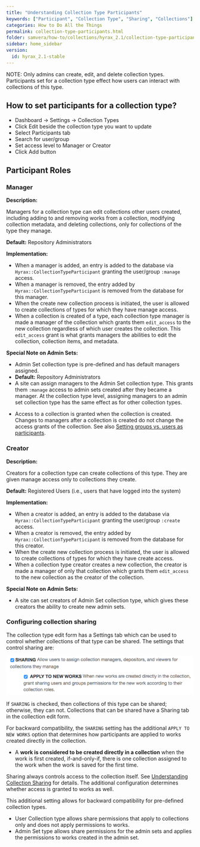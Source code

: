```yaml
---
title: "Understanding Collection Type Participants"
keywords: ["Participant", "Collection Type", "Sharing", "Collections"]
categories: How to Do All the Things
permalink: collection-type-participants.html
folder: samvera/how-to/collections/hyrax_2.1/collection-type-participants.md
sidebar: home_sidebar
version:
  id: hyrax_2.1-stable
---
```


NOTE: Only admins can create, edit, and delete collection types.  Participants set for a collection type effect how users can interact with collections of this type.

## How to set participants for a collection type?

* Dashboard -> Settings -> Collection Types
* Click Edit beside the collection type you want to update
* Select Participants tab
* Search for user/group
* Set access level to Manager or Creator
* Click Add button

## Participant Roles

### Manager

**Description:**

Managers for a collection type can edit collections other users created, including adding to and removing works from a collection, modifying collection metadata, and deleting collections, only for collections of the type they manage.

**Default:**  Repository Administrators

**Implementation:**

* When a manager is added, an entry is added to the database via `Hyrax::CollectionTypeParticipant` granting the user/group `:manage` access.
* When a manager is removed, the entry added by `Hyrax::CollectionTypeParticipant` is removed from the database for this manager.
* When the create new collection process is initiated, the user is allowed to create collections of types for which they have manage access.
* When a collection is created of a type, each collection type manager is made a manager of the collection which grants them `edit_access` to the new collection regardless of which user creates the collection.  This `edit_access` grant is what grants managers the abilities to edit the collection, collection items, and metadata.

**Special Note on Admin Sets:**
* Admin Set collection type is pre-defined and has default managers assigned.
* **Default:**  Repository Administrators
* A site can assign managers to the Admin Set collection type.  This grants them `:manage` access to admin sets created after they became a manager.  At the collection type level, assigning managers to an admin set collection type has the same effect as for other collection types.

<ul class='warning'><li>Access to a collection is granted when the collection is created.  Changes to managers after a collection is created do not change the access grants of the collection.  See also <a href="collection-sharing.html#setting-groups-vs-users-as-participants">Setting groups vs. users as participants</a>.</li></ul>

### Creator

**Description:**

Creators for a collection type can create collections of this type.  They are given manage access only to collections they create.

**Default:**  Registered Users (i.e., users that have logged into the system)

**Implementation:**

* When a creator is added, an entry is added to the database via `Hyrax::CollectionTypeParticipant` granting the user/group `:create` access.
* When a creator is removed, the entry added by `Hyrax::CollectionTypeParticipant` is removed from the database for this creator.
* When the create new collection process is initiated, the user is allowed to create collections of types for which they have create access.
* When a collection type creator creates a new collection, the creator is made a manager of only that collection which grants them `edit_access` to the new collection as the creator of the collection.

**Special Note on Admin Sets:**
* A site can set creators of Admin Set collection type, which gives these creators the ability to create new admin sets.

### Configuring collection sharing

The collection type edit form has a Settings tab which can be used to control whether collections of that type can be shared. The settings that control sharing are:

![-- SHARING and APPLY TO NEW WORKS settings](images\screenshots\collection-types-sharing-settings.png)

If `SHARING` is checked, then collections of this type can be shared; otherwise, they can not.  Collections that can be shared have a Sharing tab in the collection edit form.

For backward compatibility, the `SHARING` setting has the additional `APPLY TO NEW WORKS` option that determines how participants are applied to works created directly in the collection.  

<ul class='info'><li>A <b>work is considered to be created directly in a collection</b> when the work is first created, if-and-only-if, there is one collection assigned to the work when the work is saved for the first time.</li></ul>

Sharing always controls access to the collection itself.  See [Understanding Collection Sharing](collection-sharing.html#understanding-collection-sharing) for details.  The additional configuration determines whether access is granted to works as well.


This additional setting allows for backward compatibility for pre-defined collection types.

* User Collection type allows share permissions that apply to collections only and does not apply permissions to works.
* Admin Set type allows share permissions for the admin sets and applies the permissions to works created in the admin set.

